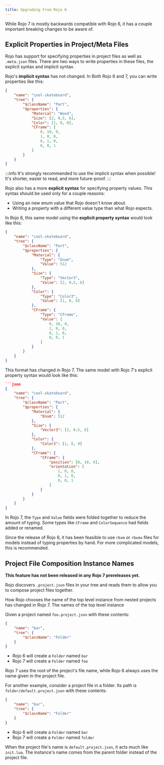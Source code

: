 ```yaml
---
title: Upgrading From Rojo 6
---
```


While Rojo 7 is mostly backwards compatible with Rojo 6, it has a couple important breaking changes to be aware of.

## Explicit Properties in Project/Meta Files
Rojo has support for specifying properties in project files as well as `.meta.json` files. There are two ways to write properties in these files, the explicit syntax and implicit syntax.

Rojo's **implicit syntax** has not changed. In Both Rojo 6 and 7, you can write properties like this:

```json
{
	"name": "cool-skateboard",
	"tree": {
		"$className": "Part",
		"$properties": {
			"Material": "Wood",
			"Size": [2, 0.5, 6],
			"Color": [1, 0, 0],
			"CFrame": [
				0, 10, 0,
				1, 0, 0,
				0, 1, 0,
				0, 0, 1
			]
		}
	}
}
```

:::info
	It's strongly recommended to use the implicit syntax when possible! It's shorter, easier to read, and more future-proof.
:::

Rojo also has a more **explicit syntax** for specifying property values. This syntax should be used only for a couple reasons:

* Using an new enum value that Rojo doesn't know about.
* Writing a property with a different value type than what Rojo expects.

In Rojo 6, this same model using the **explicit property syntax** would look like this:

```json
{
	"name": "cool-skateboard",
	"tree": {
		"$className": "Part",
		"$properties": {
			"Material": {
				"Type": "Enum",
				"Value": 512
			},
			"Size": {
				"Type": "Vector3",
				"Value": [2, 0.5, 6]
			},
			"Color": {
				"Type": "Color3",
				"Value": [1, 0, 0]
			},
			"CFrame": {
				"Type": "CFrame", 
				"Value": [
					0, 10, 0,
					1, 0, 0,
					0, 1, 0,
					0, 0, 1
				]
			}
		}
	}
}
```

This format has changed in Rojo 7. The same model with Rojo 7's explicit property syntax would look like this:

```json
```json
{
	"name": "cool-skateboard",
	"tree": {
		"$className": "Part",
		"$properties": {
			"Material": {
				"Enum": 512
			},
			"Size": {
				"Vector3": [2, 0.5, 6]
			},
			"Color": {
				"Color3": [1, 0, 0]
			},
			"CFrame": {
				"CFrame": {
					"position": [0, 10, 0],
					"orientation": [
						1, 0, 0,
						0, 1, 0,
						0, 0, 1
					]
				}
			}
		}
	}
}
```

In Rojo 7, the `Type` and `Value` fields were folded together to reduce the amount of typing. Some types like `CFrame` and `ColorSequence` had fields added or renamed.

Since the release of Rojo 6, it has been feasible to use `rbxm` or `rbxmx` files for models instead of typing properties by hand. For more complicated models, this is recommended.

## Project File Composition Instance Names
**This feature has not been released in any Rojo 7 prereleases yet.**

Rojo discovers `.project.json` files in your tree and reads them to allow you to compose project files together.

How Rojo chooses the name of the top level instance from nested projects has changed in Rojo 7. The names of the top level instance 

Given a project named `foo.project.json` with these contents:

```json
{
	"name": "bar",
	"tree": {
		"$className": "Folder"
	}
}
```

* Rojo 6 will create a `Folder` named `bar`
* Rojo 7 will create a `Folder` named `foo`

Rojo 7 uses the root of the project's file name, while Rojo 6 always uses the name given in the project file.

For another example, consider a project file in a folder. Its path is `folder/default.project.json` with these contents:

```json
{
	"name": "bar",
	"tree": {
		"$className": "Folder"
	}
}
```

* Rojo 6 will create a `Folder` named `bar`
* Rojo 7 will create a `Folder` named `folder`

When the project file's name is `default.project.json`, it acts much like `init.lua`. The instance's name comes from the parent folder instead of the project file.